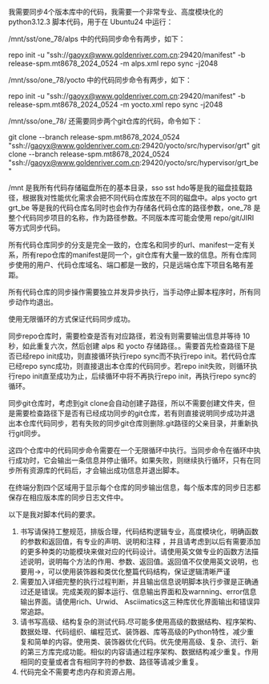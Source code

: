 我需要同步4个版本库中的代码，我需要一个非常专业、高度模块化的 python3.12.3 脚本代码，用于在 Ubuntu24 中运行：

/mnt/sst/one_78/alps 中的代码同步命令有两步，如下：

repo init -u "ssh://gaoyx@www.goldenriver.com.cn:29420/manifest" -b release-spm.mt8678_2024_0524 -m alps.xml 
repo sync -j2048

/mnt/sso/one_78/yocto 中的代码同步命令有两步，如下：

repo init -u "ssh://gaoyx@www.goldenriver.com.cn:29420/manifest" -b release-spm.mt8678_2024_0524 -m yocto.xml
repo sync -j2048

/mnt/sso/one_78/ 还需要同步两个git仓库的代码，命令如下：

git clone --branch release-spm.mt8678_2024_0524 "ssh://gaoyx@www.goldenriver.com.cn:29420/yocto/src/hypervisor/grt"
git clone --branch release-spm.mt8678_2024_0524 "ssh://gaoyx@www.goldenriver.com.cn:29420/yocto/src/hypervisor/grt_be"

/mnt 是我所有代码存储磁盘所在的基本目录，sso sst hdo等是我的磁盘挂载路径，根据我对性能优化需求会把不同代码仓库放在不同的磁盘中。alps yocto grt grt_be 等是我的代码仓库名同时也会作为存储各代码仓库的路径参数，one_78 是整个代码同步项目的名称，作为路径参数。不同版本库可能会使用 repo/git/JIRI 等方式同步代码。

所有代码仓库同步的分支是完全一致的，仓库名和同步的url、manifest一定有关系，所有repo仓库的manifest是同一个，git仓库有大量一致的信息。所有仓库同步使用的用户、代码仓库域名、端口都是一致的，只是远端仓库下项目名略有差距。

所有代码仓库的同步操作需要独立并发异步执行，当手动停止脚本程序时，所有同步动作均退出。

使用无限循环的方式保证代码同步成功。

同步repo仓库时，需要检查是否有对应路径，若没有则需要输出信息并等待 10 秒，如此重复六次，然后创建 alps 和 yocto 存储路径。。需要首先检查路径下是否已经repo init成功，则直接循环执行repo sync而不执行repo init。若代码仓库已经repo sync成功，则直接退出本仓库的代码同步。若repo init失败，则循环执行repo init直至成功为止，后续循环中将不再执行repo init，再执行repo sync的循环。

同步git仓库时，考虑到git clone会自动创建子路径，所以不需要创建文件夹，但是需要检查路径下是否有已经成功同步的git仓库，若有则直接说明同步成功并退出本仓库代码同步，若有失败的同步git仓库则删除.git路径的父亲目录，并重新执行git同步。

这四个仓库中的代码同步命令需要在一个无限循环中执行。当同步命令在循环中执行成功时，它会输出一条信息并停止循环。如果失败，则继续执行循环，只有在同步所有资源库的代码后，才会输出成功信息并退出脚本。

在终端分割四个区域用于显示每个仓库的同步输出信息，每个版本库的同步日志都保存在相应版本库的同步日志文件中。

以下是我对脚本代码的要求。
1. 书写请保持工整规范，排版合理，代码结构逻辑专业，高度模块化，明确函数的参数和返回值，有专业的声明、说明和注释 ，并且请考虑到以后有需要添加的更多种类的功能模块来做对应的代码设计。请使用英文做专业的函数方法描述说明，说明每个方法的作用、参数、返回值。返回值不仅使用英文说明，也要用->，可以使用装饰器和类优化整篇代码结构，保证逻辑清晰严谨
2. 需要加入详细完整的执行过程判断，并且输出信息说明脚本执行步骤是正确通过还是错误。完成美观的脚本运行、信息输出界面和及warnning、error信息输出界面。请使用rich、Urwid、 Asciimatics这三种库优化界面输出和错误异常追踪。
3. 请书写高级、结构复杂的测试代码.尽可能多使用高级的数据结构、程序架构、数据处理、代码组织、编程范式、装饰器、库等高级的Python特性，减少重复和简单的内容。使用类、装饰器优化代码。优先使用高级、复杂、流行、新的第三方库完成功能。相似的内容请通过程序架构、数据结构减少重复。作用相同的变量或者含有相同字符的参数、路径等请减少重复。
4. 代码完全不需要考虑内存和资源占用。